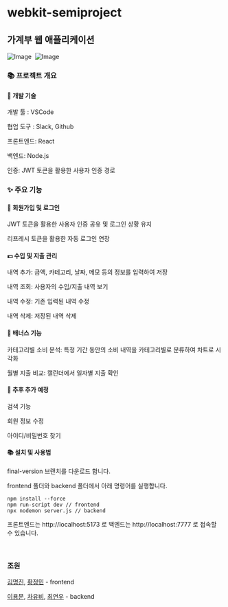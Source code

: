 # webkit-semiproject
## 가계부 웹 애플리케이션
![Image](https://github.com/user-attachments/assets/02951c41-5515-43a6-8209-8955fa9f9ac0)
​
![Image](https://github.com/user-attachments/assets/f1d438bd-a609-4cab-88c2-902eeffd1bba)

### 📚 프로젝트 개요

#### 🔬 개발 기술

개발 툴 : VSCode

협업 도구 : Slack, Github

프론트엔드: React

백엔드: Node.js

인증: JWT 토큰을 활용한 사용자 인증 경로

### ✨ 주요 기능

#### 👤 회원가입 및 로그인

JWT 토큰을 활용한 사용자 인증 공유 및 로그인 상황 유지

리프레시 토큰을 활용한 자동 로그인 연장

#### 💵 수입 및 지출 관리

내역 추가: 금액, 카테고리, 날짜, 메모 등의 정보를 입력하여 저장

내역 조회: 사용자의 수입/지출 내역 보기

내역 수정: 기존 입력된 내역 수정

내역 삭제: 저장된 내역 삭제

#### 🔄 배너스 기능

카테고리별 소비 분석: 특정 기간 동안의 소비 내역을 카테고리별로 분류하여 차트로 시각화

월별 지출 비교: 캘린더에서 일자별 지출 확인

#### 🌟 추후 추가 예정

검색 기능

회원 정보 수정

아이디/비밀번호 찾기

#### 📚 설치 및 사용법

final-version 브랜치를 다운로드 합니다.

frontend 폴더와 backend 폴더에서 아래 명령어를 실행합니다.
```
npm install --force
npm run-script dev // frontend
npx nodemon server.js // backend
```
프론트엔드는 http://localhost:5173 로 
백엔드는 http://localhost:7777 로
접속할 수 있습니다.

​

### 조원

[김명진](https://github.com/kps9190), [황정민](https://github.com/HwangJeongM) - frontend

[이용문](https://github.com/Leeyongmun), [차유비](https://github.com/chyubi), [최연우](https://github.com/wafla) - backend
